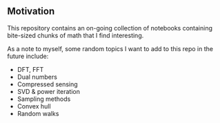 ## Motivation
This repository contains an on-going collection of notebooks containing bite-sized chunks of math that I find interesting.


As a note to myself, some random topics I want to add to this repo in the future include:
* DFT, FFT
* Dual numbers
* Compressed sensing
* SVD & power iteration
* Sampling methods
* Convex hull
* Random walks
